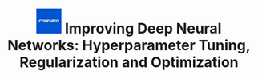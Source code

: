 ---
title: "<img src='/images/mini_coursera.jpeg' width='50' heigth='50'> Improving Deep Neural Networks: Hyperparameter Tuning, Regularization and Optimization"
excerpt: ""
collection: portfolio
---